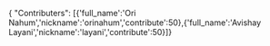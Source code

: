 { "Contributers": [{'full_name':'Ori Nahum','nickname':'orinahum','contribute':50},{'full_name':'Avishay Layani','nickname':'layani','contribute':50}]}
